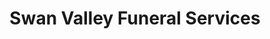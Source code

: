 ---
title: "Swan Valley Funeral Services"
url: /swan-river/swan-valley-funeral-services/
shop: funeral directors
---